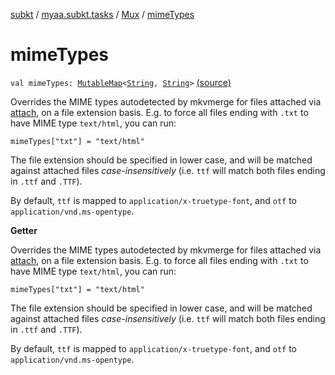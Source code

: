 [subkt](../../index.md) / [myaa.subkt.tasks](../index.md) / [Mux](index.md) / [mimeTypes](./mime-types.md)

# mimeTypes

`val mimeTypes: `[`MutableMap`](https://kotlinlang.org/api/latest/jvm/stdlib/kotlin.collections/-mutable-map/index.html)`<`[`String`](https://kotlinlang.org/api/latest/jvm/stdlib/kotlin/-string/index.html)`, `[`String`](https://kotlinlang.org/api/latest/jvm/stdlib/kotlin/-string/index.html)`>` [(source)](https://github.com/Myaamori/SubKt/blob/0.1.12/src/main/kotlin/myaa/subkt/tasks/muxtask.kt#L624)

Overrides the MIME types autodetected by mkvmerge for files attached via [attach](attach.md),
on a file extension basis. E.g. to force all files ending with `.txt` to have
MIME type `text/html`, you can run:

```
mimeTypes["txt"] = "text/html"
```

The file extension should be specified in lower case, and will be matched against
attached files *case-insensitively* (i.e. `ttf` will match both files ending
in `.ttf` and `.TTF`).

By default, `ttf` is mapped to `application/x-truetype-font`, and `otf` to
`application/vnd.ms-opentype`.

**Getter**

Overrides the MIME types autodetected by mkvmerge for files attached via [attach](attach.md),
on a file extension basis. E.g. to force all files ending with `.txt` to have
MIME type `text/html`, you can run:

```
mimeTypes["txt"] = "text/html"
```

The file extension should be specified in lower case, and will be matched against
attached files *case-insensitively* (i.e. `ttf` will match both files ending
in `.ttf` and `.TTF`).

By default, `ttf` is mapped to `application/x-truetype-font`, and `otf` to
`application/vnd.ms-opentype`.

